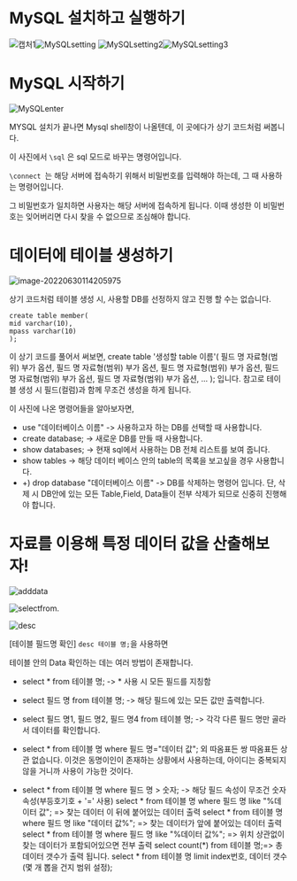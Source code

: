 # MySQL 설치하고 실행하기

![캡처1](C:\Users\tjoeun\Desktop\캡처1.JPG)![MySQLsetting](C:\Users\tjoeun\Desktop\MySQLsetting.JPG)
![MySQLsetting2](C:\Users\tjoeun\Desktop\MySQLsetting2.JPG)![MySQLsetting3](C:\Users\tjoeun\Desktop\MySQLsetting3.JPG)

# MySQL 시작하기

![MySQLenter](C:\Users\tjoeun\Desktop\MySQLenter.JPG)

MYSQL 설치가 끝나면 Mysql shell창이 나올텐데, 이 곳에다가 상기 코드처럼 써봅니다.

이 사진에서 `\sql` 은 sql 모드로 바꾸는 명령어입니다.

`\connect `는 해당 서버에 접속하기 위해서 비밀번호를 입력해야 하는데, 그 때 사용하는 명령어입니다.

그 비밀번호가 일치하면 사용자는 해당 서버에 접속하게 됩니다. 이때 생성한 이 비밀번호는 잊어버리면 다시 찾을 수 없으므로 조심해야 합니다.

# 데이터에 테이블 생성하기

![image-20220630114205975](C:\Users\tjoeun\AppData\Roaming\Typora\typora-user-images\image-20220630114205975.png)

상기 코드처럼 테이블 생성 시, 사용할 DB를 선정하지 않고 진행 할 수는 없습니다.  

```mysql
create table member(
mid varchar(10),
mpass varchar(10)
);
```
이 상기 코드를 풀어서 써보면,
create table '생성할 table 이름'( 
필드 명 자료형(범위) 부가 옵션,
필드 명 자료형(범위) 부가 옵션,
필드 명 자료형(범위) 부가 옵션,
필드 명 자료형(범위) 부가 옵션,
필드 명 자료형(범위) 부가 옵션,
...
); 입니다. 참고로 테이블 생성 시 필드(컬럼)과 함께 무조건 생성을 하게 됩니다.

이 사진에 나온 명령어들을 알아보자면,
- use "데이터베이스 이름"  -> 사용하고자 하는  DB를 선택할 때 사용합니다.
- create database; -> 새로운 DB를 만들 때 사용합니다.
- show databases; -> 현재 sql에서 사용하는 DB 전체 리스트를 보여 줍니다.
- show tables -> 해당 데이터 베이스 안의 table의 목록을 보고싶을 경우 사용합니다.
- +) drop database "데이터베이스 이름" -> DB를 삭제하는 명령어 입니다.  단, 삭제 시 DB안에 있는 모든 Table,Field, Data들이 전부 삭제가 되므로 신중히 진행해야 합니다.

# 자료를 이용해 특정 데이터 값을 산출해보자!

![adddata](C:\Users\tjoeun\Desktop\adddata.JPG)

![selectfrom.](C:\Users\tjoeun\Desktop\selectfrom..JPG)





![desc](C:\Users\tjoeun\Desktop\desc.JPG)

[테이블 필드명 확인]
`desc 테이블 명;`을 사용하면  



테이블 안의 Data 확인하는 데는 여러 방법이 존재합니다.

- select * from 테이블 명; -> * 사용 시 모든 필드를 지칭함
- select 필드 명 from 테이블 명; -> 해당 필드에 있는 모든 값만 출력합니다.
- select 필드 명1, 필드 명2, 필드 명4 from 테이블 명; -> 각각 다른 필드 명만 골라서 데이터를 확인합니다.

- select * from 테이블 명 where 필드 명="데이터 값"; 외 따옴표든 쌍 따옴표든 상관 없습니다.
  이것은 동명이인이 존재하는 상황에서 사용하는데, 아이디는 중복되지 않을 거니까 사용이 가능한 것이다.
- select * from 테이블 명 where 필드 명 > 숫자; -> 해당 필드 속성이 무조건 숫자 속성(부등호기호 + '=' 사용)
  select * from 테이블 명 where 필드 명 like "%데이터 값"; => 찾는 데이터 이 뒤에 붙어있는 데이터 출력
  select * from 테이블 명 where 필드 명 like "데이터 값%"; => 찾는 데이터가 앞에 붙어있는 데이터 출력
  select * from 테이블 명 where 필드 명 like "%데이터 값%"; => 위치 상관없이 찾는 데이터가 포함되어있으면 전부 출력
  select count(*) from 테이블 명;=> 총 데이터 갯수가 출력 됩니다.
  select * from 테이블 명 limit index번호, 데이터 갯수 (몇 개 뽑을 건지 범위 설정); 
